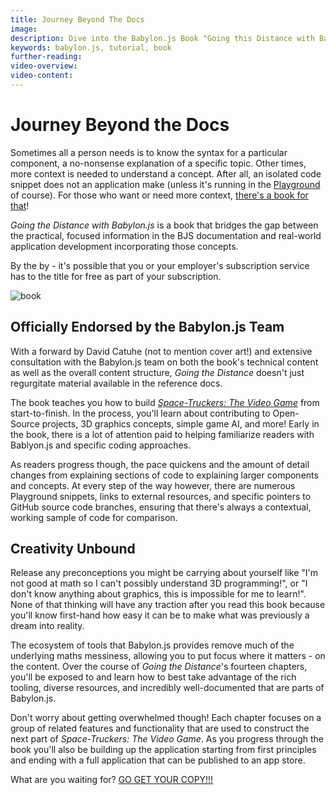 ```yaml
---
title: Journey Beyond The Docs
image:
description: Dive into the Babylon.js Book "Going this Distance with Babylon.js"
keywords: babylon.js, tutorial, book
further-reading:
video-overview:
video-content:
---
```


# Journey Beyond the Docs

Sometimes all a person needs is to know the syntax for a particular component, a no-nonsense explanation of a specific topic. Other times, more context is needed to understand a concept. After all, an isolated code snippet does not an application make (unless it's running in the [Playground](https://playground.babylonjs.com) of course). For those who want or need more context, [there's a book for that](https://packt.link/Josh)!

_Going the Distance with Babylon.js_ is a book that bridges the gap between the practical, focused information in the BJS documentation and real-world application development incorporating those concepts.

By the by - it's possible that you or your employer's subscription service has to the title for free as part of your subscription.

![book](/img/how_to/book/book.png)

## Officially Endorsed by the Babylon.js Team

With a forward by David Catuhe (not to mention cover art!) and extensive consultation with the Babylon.js team on both the book's technical content as well as the overall content structure, _Going the Distance_ doesn't just regurgitate material available in the reference docs.

The book teaches you how to build [_Space-Truckers: The Video Game_](https://space-truckers.com) from start-to-finish. In the process, you'll learn about contributing to Open-Source projects, 3D graphics concepts, simple game AI, and more! Early in the book, there is a lot of attention paid to helping familiarize readers with Bablyon.js and specific coding approaches.

As readers progress though, the pace quickens and the amount of detail changes from explaining sections of code to explaining larger components and concepts. At every step of the way however, there are numerous Playground snippets, links to external resources, and specific pointers to GitHub source code branches, ensuring that there's always a contextual, working sample of code for comparison.

## Creativity Unbound

Release any preconceptions you might be carrying about yourself like "I'm not good at math so I can't possibly understand 3D programming!", or "I don't know anything about graphics, this is impossible for me to learn!". None of that thinking will have any traction after you read  this book because you'll know first-hand how easy it can be to make what was previously a dream into reality.

The ecosystem of tools that Babylon.js provides remove much of the underlying maths messiness, allowing you to put focus where it matters - on the content. Over the course of _Going the Distance_'s fourteen chapters, you'll be exposed to and learn how to best take advantage of the rich tooling, diverse resources, and incredibly well-documented that are parts of Babylon.js.

Don't worry about getting overwhelmed though! Each chapter focuses on a  group of related features and functionality that are used to construct the next part of _Space-Truckers: The Video Game_. As you progress through the book you'll also be building up the application starting from first principles and ending with a full application that can be published to an app store.

What are you waiting for? [GO GET YOUR COPY!!!](https://www.amazon.com/Going-Distance-Babylon-js-maintainable-browser-based/dp/1801076588/ref=sr_1_1?keywords=going+the+distance+with+babylon+js&qid=1664490295&sprefix=going+the+dist%2Caps%2C141&sr=8-1)
